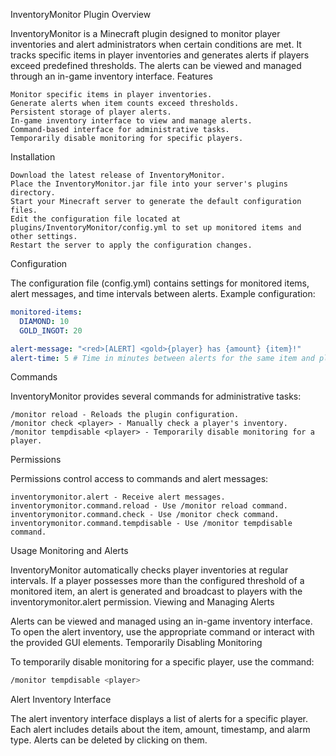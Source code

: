 InventoryMonitor Plugin
Overview

InventoryMonitor is a Minecraft plugin designed to monitor player inventories and alert administrators when certain conditions are met. It tracks specific items in player inventories and generates alerts if players exceed predefined thresholds. The alerts can be viewed and managed through an in-game inventory interface.
Features

    Monitor specific items in player inventories.
    Generate alerts when item counts exceed thresholds.
    Persistent storage of player alerts.
    In-game inventory interface to view and manage alerts.
    Command-based interface for administrative tasks.
    Temporarily disable monitoring for specific players.

Installation

    Download the latest release of InventoryMonitor.
    Place the InventoryMonitor.jar file into your server's plugins directory.
    Start your Minecraft server to generate the default configuration files.
    Edit the configuration file located at plugins/InventoryMonitor/config.yml to set up monitored items and other settings.
    Restart the server to apply the configuration changes.

Configuration

The configuration file (config.yml) contains settings for monitored items, alert messages, and time intervals between alerts. Example configuration:

```yaml
monitored-items:
  DIAMOND: 10
  GOLD_INGOT: 20

alert-message: "<red>[ALERT] <gold>{player} has {amount} {item}!"
alert-time: 5 # Time in minutes between alerts for the same item and player
```

Commands

InventoryMonitor provides several commands for administrative tasks:

    /monitor reload - Reloads the plugin configuration.
    /monitor check <player> - Manually check a player's inventory.
    /monitor tempdisable <player> - Temporarily disable monitoring for a player.

Permissions

Permissions control access to commands and alert messages:

    inventorymonitor.alert - Receive alert messages.
    inventorymonitor.command.reload - Use /monitor reload command.
    inventorymonitor.command.check - Use /monitor check command.
    inventorymonitor.command.tempdisable - Use /monitor tempdisable command.

Usage
Monitoring and Alerts

InventoryMonitor automatically checks player inventories at regular intervals. If a player possesses more than the configured threshold of a monitored item, an alert is generated and broadcast to players with the inventorymonitor.alert permission.
Viewing and Managing Alerts

Alerts can be viewed and managed using an in-game inventory interface. To open the alert inventory, use the appropriate command or interact with the provided GUI elements.
Temporarily Disabling Monitoring

To temporarily disable monitoring for a specific player, use the command:

```bash
/monitor tempdisable <player>
```

Alert Inventory Interface

The alert inventory interface displays a list of alerts for a specific player. Each alert includes details about the item, amount, timestamp, and alarm type. Alerts can be deleted by clicking on them.
